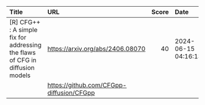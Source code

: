 | Title                                                                        | URL                                      |   Score | Date                |
|:-----------------------------------------------------------------------------|:-----------------------------------------|--------:|:--------------------|
| [R] CFG++ : A simple fix for addressing the flaws of CFG in diffusion models | https://arxiv.org/abs/2406.08070         |      40 | 2024-06-15 04:16:13 |
|                                                                              | https://github.com/CFGpp-diffusion/CFGpp |         |                     |